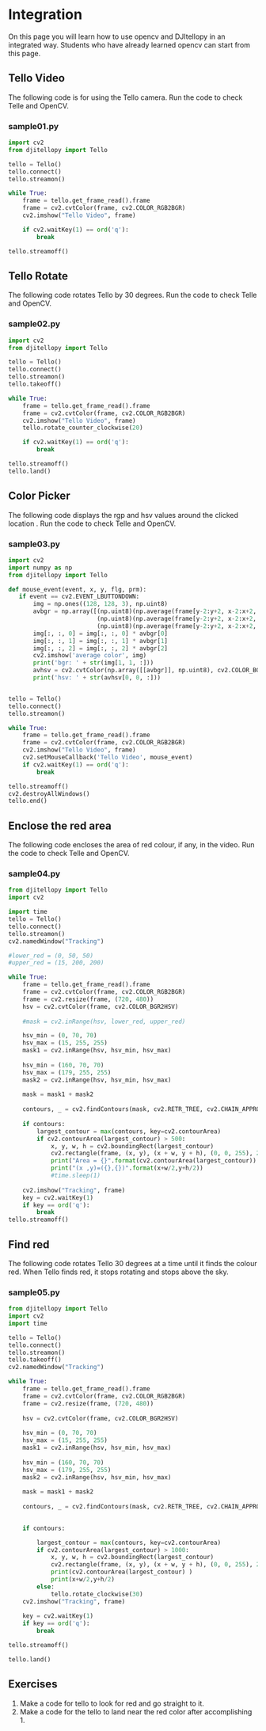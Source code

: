 # Integration
On this page you will learn how to use opencv and DJItellopy in an integrated way. Students who have already learned opencv can start from this page.
## Tello Video
The following code is for using the Tello camera. Run the code to check Telle and OpenCV.
### sample01.py
```python
import cv2
from djitellopy import Tello

tello = Tello()
tello.connect()
tello.streamon()

while True:
    frame = tello.get_frame_read().frame
    frame = cv2.cvtColor(frame, cv2.COLOR_RGB2BGR)
    cv2.imshow("Tello Video", frame)

    if cv2.waitKey(1) == ord('q'):
        break

tello.streamoff()
```

## Tello Rotate
The following code rotates Tello by 30 degrees. Run the code to check Telle and OpenCV.
### sample02.py

```python
import cv2
from djitellopy import Tello

tello = Tello()
tello.connect()
tello.streamon()
tello.takeoff()

while True:
    frame = tello.get_frame_read().frame
    frame = cv2.cvtColor(frame, cv2.COLOR_RGB2BGR)
    cv2.imshow("Tello Video", frame)
    tello.rotate_counter_clockwise(20)

    if cv2.waitKey(1) == ord('q'):
        break

tello.streamoff()
tello.land()
```


## Color Picker
The following code displays the rgp and hsv values around the clicked location .
Run the code to check Telle and OpenCV.
### sample03.py
```python
import cv2
import numpy as np
from djitellopy import Tello

def mouse_event(event, x, y, flg, prm):
   if event == cv2.EVENT_LBUTTONDOWN:
       img = np.ones((128, 128, 3), np.uint8)
       avbgr = np.array([(np.uint8)(np.average(frame[y-2:y+2, x-2:x+2, 0])),
                         (np.uint8)(np.average(frame[y-2:y+2, x-2:x+2, 1])),
                         (np.uint8)(np.average(frame[y-2:y+2, x-2:x+2, 2]))])
       img[:, :, 0] = img[:, :, 0] * avbgr[0]
       img[:, :, 1] = img[:, :, 1] * avbgr[1]
       img[:, :, 2] = img[:, :, 2] * avbgr[2]
       cv2.imshow('average color', img)
       print('bgr: ' + str(img[1, 1, :]))
       avhsv = cv2.cvtColor(np.array([[avbgr]], np.uint8), cv2.COLOR_BGR2HSV)
       print('hsv: ' + str(avhsv[0, 0, :]))


tello = Tello()
tello.connect()
tello.streamon()

while True:
    frame = tello.get_frame_read().frame
    frame = cv2.cvtColor(frame, cv2.COLOR_RGB2BGR)
    cv2.imshow("Tello Video", frame)
    cv2.setMouseCallback('Tello Video', mouse_event)
    if cv2.waitKey(1) == ord('q'):
        break

tello.streamoff()
cv2.destroyAllWindows()
tello.end()
```
## Enclose the red area
The following code encloses the area of red colour, if any, in the video. Run the code to check Telle and OpenCV.
### sample04.py
```python
from djitellopy import Tello
import cv2

import time
tello = Tello()
tello.connect()
tello.streamon()
cv2.namedWindow("Tracking")

#lower_red = (0, 50, 50)
#upper_red = (15, 200, 200)

while True:
    frame = tello.get_frame_read().frame
    frame = cv2.cvtColor(frame, cv2.COLOR_RGB2BGR)
    frame = cv2.resize(frame, (720, 480))
    hsv = cv2.cvtColor(frame, cv2.COLOR_BGR2HSV)
    
    #mask = cv2.inRange(hsv, lower_red, upper_red)

    hsv_min = (0, 70, 70)
    hsv_max = (15, 255, 255)
    mask1 = cv2.inRange(hsv, hsv_min, hsv_max)
 
    hsv_min = (160, 70, 70)
    hsv_max = (179, 255, 255)
    mask2 = cv2.inRange(hsv, hsv_min, hsv_max)
 
    mask = mask1 + mask2
    
    contours, _ = cv2.findContours(mask, cv2.RETR_TREE, cv2.CHAIN_APPROX_SIMPLE)
    
    if contours:
        largest_contour = max(contours, key=cv2.contourArea)
        if cv2.contourArea(largest_contour) > 500: 
            x, y, w, h = cv2.boundingRect(largest_contour)
            cv2.rectangle(frame, (x, y), (x + w, y + h), (0, 0, 255), 2)
            print("Area = {}".format(cv2.contourArea(largest_contour)) )
            print("(x ,y)=({},{})".format(x+w/2,y+h/2))
            #time.sleep(1)
    
    cv2.imshow("Tracking", frame)
    key = cv2.waitKey(1)
    if key == ord('q'):
        break
tello.streamoff()


```

##  Find red
The following code rotates Tello 30 degrees at a time until it finds the colour red. When Tello finds red, it stops rotating and stops above the sky. 
### sample05.py

```python
from djitellopy import Tello
import cv2
import time

tello = Tello()
tello.connect()
tello.streamon()
tello.takeoff()
cv2.namedWindow("Tracking")

while True:
    frame = tello.get_frame_read().frame
    frame = cv2.cvtColor(frame, cv2.COLOR_RGB2BGR)
    frame = cv2.resize(frame, (720, 480))
    
    hsv = cv2.cvtColor(frame, cv2.COLOR_BGR2HSV)
    
    hsv_min = (0, 70, 70)
    hsv_max = (15, 255, 255)
    mask1 = cv2.inRange(hsv, hsv_min, hsv_max)
 
    hsv_min = (160, 70, 70)
    hsv_max = (179, 255, 255)
    mask2 = cv2.inRange(hsv, hsv_min, hsv_max)
 
    mask = mask1 + mask2
    
    contours, _ = cv2.findContours(mask, cv2.RETR_TREE, cv2.CHAIN_APPROX_SIMPLE)
    

    if contours:

        largest_contour = max(contours, key=cv2.contourArea)
        if cv2.contourArea(largest_contour) > 1000: 
            x, y, w, h = cv2.boundingRect(largest_contour)
            cv2.rectangle(frame, (x, y), (x + w, y + h), (0, 0, 255), 2)
            print(cv2.contourArea(largest_contour) )
            print(x+w/2,y+h/2)
        else:
            tello.rotate_clockwise(30)
    cv2.imshow("Tracking", frame)
    
    key = cv2.waitKey(1)
    if key == ord('q'):
        break

tello.streamoff()

tello.land()
```

## Exercises
1. Make a code for tello to look for red and go straight to it.
2. Make a code for the tello to land near the red color after accomplishing 1.
